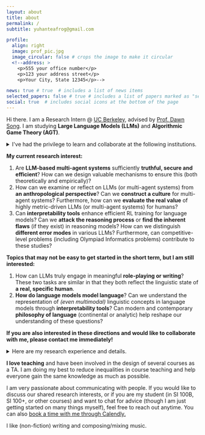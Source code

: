```yaml
---
layout: about
title: about
permalink: /
subtitle: yuhanteafrog@gmail.com

profile:
  align: right
  image: prof_pic.jpg
  image_circular: false # crops the image to make it circular
  <!--address: >
    <p>555 your office number</p>
    <p>123 your address street</p>
    <p>Your City, State 12345</p>-->

news: true # true  # includes a list of news items
selected_papers: false # true # includes a list of papers marked as "selected={true}"
social: true  # includes social icons at the bottom of the page
---
```


<style>
  details {
      margin-top: 1em;
      margin-bottom: 1em;
  }
</style>

Hi there. I am a Research Intern @ [UC Berkeley](https://www.berkeley.edu/), advised by [Prof. Dawn Song](https://dawnsong.io/). I am studying **Large Language Models (LLMs)** and **Algorithmic Game Theory (AGT)**. 

<details>
  <summary>I've had the privilege to learn and collaborate at the following institutions. </summary>

<ul>
<li>Research Intern @ <a href="https://www.tsinghua.edu.cn/en/">Tsinghua University</a> and <a href="https://sqz.ac.cn/en">Shanghai Qi Zhi Institute</a>, advised by <a href="https://cloudygoose.github.io/">Prof. Tianxing He</a></li>
<li>Undergraduate Researcher @ <a href="http://dengji-zhao.net/smart/index.html">The ShanghaiTech Multi-Agent systems Research Team (SMART)</a>, <a href="https://www.shanghaitech.edu.cn/eng/">ShanghaiTech University</a>, advised by <a href="http://dengji-zhao.net/">Prof. Dengji Zhao</a></li>
<li>Research Intern @ <a href="https://www.msra.cn/">Microsoft Research Asia</a>, advised by <a href="http://recmind.cn/">Dr. Dongsheng Li</a></li>
<li>Research Intern @ <a href="https://cfcs.pku.edu.cn/english/people/faculty/xiaotiedeng/index.htm">Prof. Xiaotie Deng</a>'s <a href="https://cfcs.pku.edu.cn/english/research/researchlabs/237314.htm">daGAME Lab</a>, <a href="https://english.pku.edu.cn/">Peking University</a>, advised by <a href="https://daleczh.github.io/">Dr. Zhaohua Chen</a></li>
<li>Visiting Student @ <a href="https://www.wisc.edu/">University of Wisconsin - Madison</a></li>
<li>Teaching Associate @ <a href="https://shanghai.nyu.edu/">New York University Shanghai</a></li>
</ul>
</details>

<!-- Hi there. I am a senior undergraduate student at [ShanghaiTech University](https://www.shanghaitech.edu.cn/eng/). I am fortunate to join [The ShanghaiTech Multi-Agent systems Research Team (SMART)](http://dengji-zhao.net/smart/index.html) at ShanghaiTech University, advised by [Prof. Dengji Zhao](http://dengji-zhao.net/). I am now a research intern in [Microsoft Research Asia](https://www.msra.cn/). I was a research intern in [Prof. Xiaotie Deng](https://cfcs.pku.edu.cn/english/people/faculty/xiaotiedeng/index.htm)'s [daGAME Lab](https://cfcs.pku.edu.cn/english/research/researchlabs/237314.htm) at [Peking University](https://english.pku.edu.cn/), advised by [Dr. Zhaohua Chen](https://daleczh.github.io/). I was also a visiting student at [University of Wisconsin - Madison](https://www.wisc.edu/). -->


**My current research interest:**

1. Are **LLM-based multi-agent systems** sufficiently **truthful, secure and efficient**? How can we design valuable mechanisms to ensure this (both theoretically and empirically)?  
2. How can we examine or reflect on LLMs (or multi-agent systems) from **an anthropological perspective**? Can we **construct a culture** for multi-agent systems? Furthermore, how can we **evaluate the real value** of highly metric-driven LLMs (or multi-agent systems) for humans?
3. Can **interpretability tools** enhance efficient RL training for language models? Can we **attack the reasoning process** or **find the inherent flaws** (if they exist) in reasoning models? How can we distinguish **different error modes** in various LLMs? Furthermore, can competitive-level problems (including Olympiad Informatics problems) contribute to these studies?

**Topics that may not be easy to get started in the short term, but I am still interested:**

1. How can LLMs truly engage in meaningful **role-playing or writing**? These two tasks are similar in that they both reflect the linguistic state of **a real, specific human**.  
2. **How do language models model language**? Can we understand the representation of *(even multimodal)* linguistic concepts in language models through **interpretability tools**? Can modern and contemporary **philosophy of language** (continental or analytic) help reshape our understanding of these questions?

<!-- 1. LLM组成的多智能体系统足够安全和有效率吗？如何设计有价值的机制来保证这一点？
2. 如何攻击LLMs的推理过程？如何证明reasoning model中存在的固定缺陷？如何区分不同LLMs的错误模式？此外，competitive-level problems (including Olympiad Informatics problems)能否在这些研究中有所帮助？
3. LLM到底如何进行真正有价值的角色扮演/写作？这两者有相似之处，因为它们能够体现一个真实的具体的人类在语言上的状态。
4. 如何从人类学的角度考量或反思LLM（以及LLM组成的多智能体系统）？我们是否能构建多智能体系统的“文化”？此外，我们如何评估高度指标化的多智能体系统对人类的真实价值？
5. 语言模型如何建模语言？如何理解语言的概念在语言模型中的体现？能否通过probing model理解（甚至是多模态的）语言的概念在语言模型中的体现？近现代的语言哲学能否对重塑我们的理解有所帮助？ -->

**If you are also interested in these directions and would like to collaborate with me, please contact me immediately!**

<details>
  <summary>Here are my research experience and details. </summary>

  <p>I works on <strong>how language models or multi-agent systems connect with human society</strong>. I am exploring the evolution of competition and cooperation in LLM-based multi-agent systems (with or without human-ai collaborations). At the same time, I am deeply interested in aligning large-scale multi-agent systems with human society. This includes, but is not limited to, the intersection of <em>sociology, anthropology, economics, psychology, philosophy, and LLMs</em>. I believe it is crucial to study whether language models can genuinely take on roles within a real social context. </p>
  
  <p>I also works on reasoning capabilities on language models, especially on competitive programming.</p>

  <p>I am intrigued about how to design (incentive-compatible) mechanisms on graphs or multi-agent systems, which mainly falls within the field of <strong>Algorithmic Game Theory (AGT)</strong>. My current work revolves around exploring the intersection of LLMs and AGT, with an emphasis on mechanism design for multi-agent systems. </p>

  <p>Previously I worked on how to capture the relationships between different variables using deep learning methods. I was mainly focusing on <strong>Electroencephalogram (EEG)</strong> and <strong>Graph Neural Networks (GNN)</strong>. I was also interested in the use of graph neural networks for the analysis of multi-variable time series data, chemical molecules, social networks and so on. </p>
</details>

  **I love teaching** and have been involved in the design of several courses as a TA. I am doing my best to reduce inequalities in course teaching and help everyone gain the same knowledge as much as possible.

I am very passionate about communicating with people. If you would like to discuss our shared research interests, or if you are my student (in SI 100B, SI 100+, or other courses) and want to chat for advice (though I am just getting started on many things myself), feel free to reach out anytime. You can also <link href="https://assets.calendly.com/assets/external/widget.css" rel="stylesheet"> <script src="https://assets.calendly.com/assets/external/widget.js" type="text/javascript" async></script> <a href="" onclick="Calendly.initPopupWidget({url: 'https://calendly.com/yuhanteafrog/30min'});return false;"> book a time with me through Calendly.</a>

I like (non-fiction) writing and composing/mixing music.

<!--Write your biography here. Tell the world about yourself. Link to your favorite [subreddit](http://reddit.com). You can put a picture in, too. The code is already in, just name your picture `prof_pic.jpg` and put it in the `img/` folder.

Put your address / P.O. box / other info right below your picture. You can also disable any these elements by editing `profile` property of the YAML header of your `_pages/about.md`. Edit `_bibliography/papers.bib` and Jekyll will render your [publications page](/al-folio/publications/) automatically.

Link to your social media connections, too. This theme is set up to use [Font Awesome icons](http://fortawesome.github.io/Font-Awesome/) and [Academicons](https://jpswalsh.github.io/academicons/), like the ones below. Add your Facebook, Twitter, LinkedIn, Google Scholar, or just disable all of them.-->

